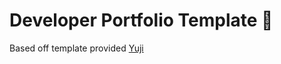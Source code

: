 # Developer Portfolio Template 🚀

Based off template provided [Yuji](https://github.com/yujisatojr/react-portfolio-template?tab=readme-ov-file)
